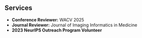 ## Services

- **Conference Reviewer:** WACV 2025
- **Journal Reviewer:** Journal of Imaging Informatics in Medicine
- **2023 NeurIPS Outreach Program Volunteer**
